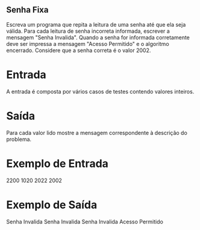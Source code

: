 ## Senha Fixa

Escreva um programa que repita a leitura de uma senha até que ela seja válida. Para cada leitura de senha incorreta informada, escrever a mensagem "Senha Invalida". Quando a senha for informada corretamente deve ser impressa a mensagem "Acesso Permitido" e o algoritmo encerrado. Considere que a senha correta é o valor 2002. 

# Entrada
A entrada é composta por vários casos de testes contendo valores inteiros.

# Saída
Para cada valor lido mostre a mensagem correspondente à descrição do problema.

# Exemplo de Entrada	

2200
1020
2022
2002

# Exemplo de Saída

Senha Invalida
Senha Invalida
Senha Invalida
Acesso Permitido
